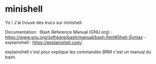 # minishell

Yo ! 
J'ai trouve des trucs sur minishell.

Documentation:
  -Bash Reference Manual (GNU.org) : https://www.gnu.org/software/bash/manual/bash.html#Shell-Syntax
  -explainshell : https://explainshell.com/

explainshell c'est pour explique les commandes
BRM c'est un manual du bash.
